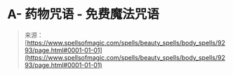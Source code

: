 <!--yml

category: 未分类

date: 2024-06-12 18:45:08

-->

# A- 药物咒语 - 免费魔法咒语

> 来源：[https://www.spellsofmagic.com/spells/beauty_spells/body_spells/9293/page.html#0001-01-01](https://www.spellsofmagic.com/spells/beauty_spells/body_spells/9293/page.html#0001-01-01)
